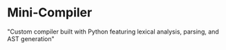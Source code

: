# Mini-Compiler
"Custom compiler built with Python featuring lexical analysis, parsing, and AST generation"
